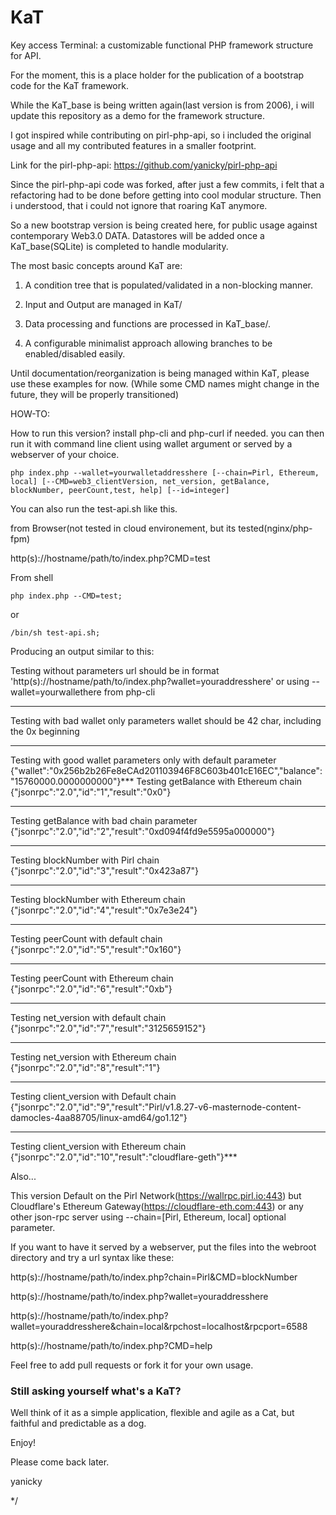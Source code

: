 # KaT
Key access Terminal: a customizable functional PHP framework structure for API.

For the moment, this is a place holder for the publication of a bootstrap code for the KaT framework.

While the KaT_base is being written again(last version is from 2006), i will update this repository as a demo for the framework structure. 

I got inspired while contributing on pirl-php-api, so i included the original usage and all my contributed features in a smaller footprint.

Link for the pirl-php-api: https://github.com/yanicky/pirl-php-api

Since the pirl-php-api code was forked, after just a few commits, i felt that a refactoring had to be done before getting into cool modular structure. Then i understood, that i could not ignore that roaring KaT anymore. 

So a new bootstrap version is being created here, for public usage against contemporary Web3.0 DATA. Datastores will be added once a KaT_base(SQLite) is completed to handle modularity. 

The most basic concepts around KaT are:

1. A condition tree that is populated/validated in a non-blocking manner.

2. Input and Output are managed in KaT/ 

3. Data processing and functions are processed in KaT_base/.

4. A configurable minimalist approach allowing branches to be enabled/disabled easily.


Until documentation/reorganization is being managed within KaT, please use these examples for now.
(While some CMD names might change in the future, they will be properly transitioned)

HOW-TO:

How to run this version? install php-cli and php-curl if needed. you can then run it with command line client using wallet argument or served by a webserver of your choice.
```
php index.php --wallet=yourwalletaddresshere [--chain=Pirl, Ethereum, local] [--CMD=web3_clientVersion, net_version, getBalance, blockNumber, peerCount,test, help] [--id=integer]
```
You can also run the test-api.sh like this.

from Browser(not tested in cloud environement, but its tested(nginx/php-fpm)

http(s)://hostname/path/to/index.php?CMD=test

From shell
```
php index.php --CMD=test;
```
or
```
/bin/sh test-api.sh;
```
Producing an output similar to this:

Testing without parameters
url should be in format 'http(s)://hostname/path/to/index.php?wallet=youraddresshere' or using --wallet=yourwallethere from php-cli
***
Testing with bad wallet only parameters
wallet should be 42 char, including the 0x beginning
***
Testing with good wallet parameters only with default parameter
{"wallet":"0x256b2b26Fe8eCAd201103946F8C603b401cE16EC","balance":"15760000.0000000000"}***
Testing getBalance with Ethereum chain
{"jsonrpc":"2.0","id":"1","result":"0x0"}
***
Testing getBalance with bad chain parameter
{"jsonrpc":"2.0","id":"2","result":"0xd094f4fd9e5595a000000"}
***
Testing blockNumber with Pirl chain
{"jsonrpc":"2.0","id":"3","result":"0x423a87"}
***
Testing blockNumber with Ethereum chain
{"jsonrpc":"2.0","id":"4","result":"0x7e3e24"}
***
Testing peerCount with default chain
{"jsonrpc":"2.0","id":"5","result":"0x160"}
***
Testing peerCount with Ethereum chain
{"jsonrpc":"2.0","id":"6","result":"0xb"}
***
Testing net_version with default chain
{"jsonrpc":"2.0","id":"7","result":"3125659152"}
***
Testing net_version with Ethereum chain
{"jsonrpc":"2.0","id":"8","result":"1"}
***
Testing client_version with Default chain
{"jsonrpc":"2.0","id":"9","result":"Pirl/v1.8.27-v6-masternode-content-damocles-4aa88705/linux-amd64/go1.12"}
***
Testing client_version with Ethereum chain
{"jsonrpc":"2.0","id":"10","result":"cloudflare-geth"}***

Also...

This version Default on the Pirl Network(https://wallrpc.pirl.io:443) but Cloudflare's Ethereum Gateway(https://cloudflare-eth.com:443) or any other json-rpc server using --chain=[Pirl, Ethereum, local] optional parameter.

If you want to have it served by a webserver, put the files into the webroot directory and try a url syntax like these:

http(s)://hostname/path/to/index.php?chain=Pirl&CMD=blockNumber

http(s)://hostname/path/to/index.php?wallet=youraddresshere

http(s)://hostname/path/to/index.php?wallet=youraddresshere&chain=local&rpchost=localhost&rpcport=6588

http(s)://hostname/path/to/index.php?CMD=help

Feel free to add pull requests or fork it for your own usage.

### Still asking yourself what's a KaT? 
Well think of it as a simple application, flexible and agile as a Cat, but faithful and predictable as a dog.

Enjoy!

Please come back later.

yanicky

*/


